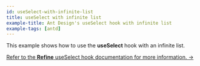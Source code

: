 ```yaml
---
id: useSelect-with-infinite-list
title: useSelect with infinite list
example-title: Ant Design's useSelect hook with infinite list
example-tags: [antd]
---
```


This example shows how to use the **useSelect** hook with an infinite list.

[Refer to the **Refine** useSelect hook documentation for more information. →](/docs/ui-integrations/ant-design/hooks/use-select)

<CodeSandboxExample path="field-antd-use-select-infinite" />
